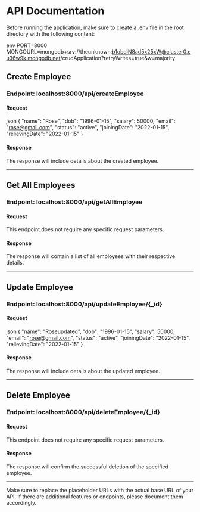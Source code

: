 # API Documentation

Before running the application, make sure to create a .env file in the root directory with the following content:

env
PORT=8000
MONGOURL=mongodb+srv://theunknown:b1obdiN8ad5x25xW@cluster0.eu36w9k.mongodb.net/crudApplication?retryWrites=true&w=majority


## Create Employee

### Endpoint: localhost:8000/api/createEmployee

#### Request

json
{
  "name": "Rose",
  "dob": "1996-01-15",
  "salary": 50000,
  "email": "rose@gmail.com",
  "status": "active",
  "joiningDate": "2022-01-15",
  "relievingDate": "2022-01-15"
}


#### Response

The response will include details about the created employee.

---

## Get All Employees

### Endpoint: localhost:8000/api/getAllEmployee

#### Request

This endpoint does not require any specific request parameters.

#### Response

The response will contain a list of all employees with their respective details.

---

## Update Employee

### Endpoint: localhost:8000/api/updateEmployee/{_id}

#### Request

json
{
  "name": "Roseupdated",
  "dob": "1996-01-15",
  "salary": 50000,
  "email": "rose@gmail.com",
  "status": "active",
  "joiningDate": "2022-01-15",
  "relievingDate": "2022-01-15"
}


#### Response

The response will include details about the updated employee.

---

## Delete Employee

### Endpoint: localhost:8000/api/deleteEmployee/{_id}

#### Request

This endpoint does not require any specific request parameters.

#### Response

The response will confirm the successful deletion of the specified employee.

---

Make sure to replace the placeholder URLs with the actual base URL of your API. If there are additional features or endpoints, please document them accordingly.